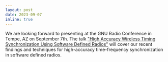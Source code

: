 ```yaml
---
layout: post
date: 2023-09-07
inline: true
---
```


We are looking forward to presenting at the GNU Radio Conference in Tempe, AZ on September 7th. The talk ["High Accuracy Wireless Timing Synchronization Using Software Defined Radios"](https://events.gnuradio.org/event/21/contributions/413/) will cover our recent findings and techniques for high-accuracy time-frequency synchronization in software defined radios.
